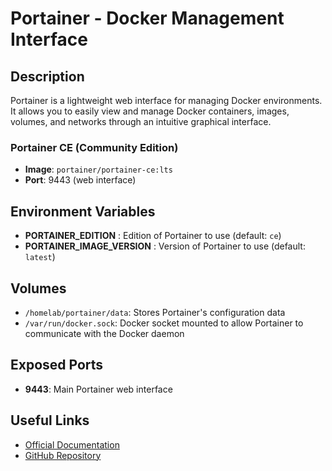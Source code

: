 # Portainer - Docker Management Interface

## Description

Portainer is a lightweight web interface for managing Docker environments. It allows you to easily view and manage Docker containers, images, volumes, and networks through an intuitive graphical interface.

### Portainer CE (Community Edition)

- **Image**: `portainer/portainer-ce:lts`
- **Port**: 9443 (web interface)

## Environment Variables

- **PORTAINER_EDITION** : Edition of Portainer to use (default: `ce`)
- **PORTAINER_IMAGE_VERSION** : Version of Portainer to use (default: `latest`)

## Volumes

- `/homelab/portainer/data`: Stores Portainer's configuration data
- `/var/run/docker.sock`: Docker socket mounted to allow Portainer to communicate with the Docker daemon

## Exposed Ports

- **9443**: Main Portainer web interface

## Useful Links

- [Official Documentation](https://docs.portainer.io/)
- [GitHub Repository](https://github.com/portainer/portainer)
